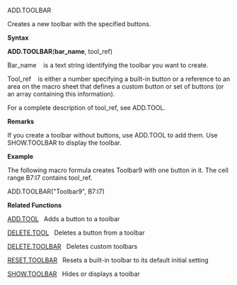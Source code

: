 ADD.TOOLBAR

Creates a new toolbar with the specified buttons.

**Syntax**

**ADD.TOOLBAR**(**bar\_name**, tool\_ref)

Bar\_name    is a text string identifying the toolbar you want to
create.

Tool\_ref    is either a number specifying a built-in button or a
reference to an area on the macro sheet that defines a custom button or
set of buttons (or an array containing this information).

For a complete description of tool\_ref, see ADD.TOOL.

**Remarks**

If you create a toolbar without buttons, use ADD.TOOL to add them. Use
SHOW.TOOLBAR to display the toolbar.

**Example**

The following macro formula creates Toolbar9 with one button in it. The
cell range B7:I7 contains tool\_ref.

ADD.TOOLBAR("Toolbar9", B7:I7)

**Related Functions**

[ADD.TOOL](ADD.TOOL.md)   Adds a button to a toolbar

[DELETE.TOOL](DELETE.TOOL.md)   Deletes a button from a toolbar

[DELETE.TOOLBAR](DELETE.TOOLBAR.md)   Deletes custom toolbars

[RESET.TOOLBAR](RESET.TOOLBAR.md)   Resets a built-in toolbar to its default initial setting

[SHOW.TOOLBAR](SHOW.TOOLBAR.md)   Hides or displays a toolbar


